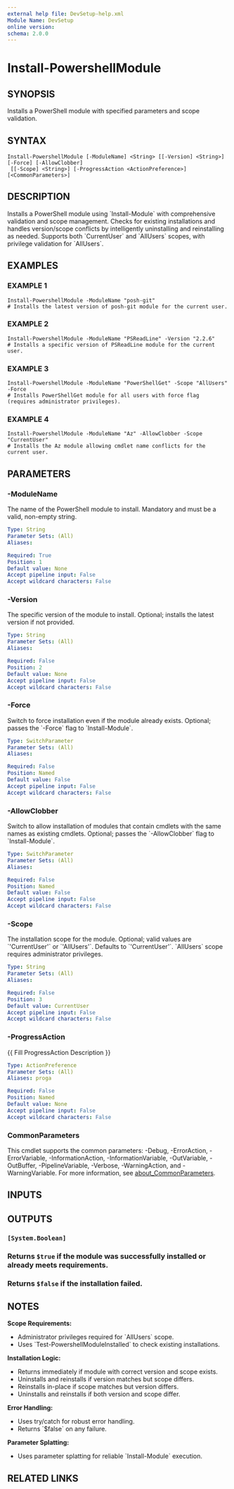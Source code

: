 ```yaml
---
external help file: DevSetup-help.xml
Module Name: DevSetup
online version:
schema: 2.0.0
---
```


# Install-PowershellModule

## SYNOPSIS
Installs a PowerShell module with specified parameters and scope validation.

## SYNTAX

```
Install-PowershellModule [-ModuleName] <String> [[-Version] <String>] [-Force] [-AllowClobber]
 [[-Scope] <String>] [-ProgressAction <ActionPreference>] [<CommonParameters>]
```

## DESCRIPTION
Installs a PowerShell module using \`Install-Module\` with comprehensive validation and scope management.
Checks for existing installations and handles version/scope conflicts by intelligently uninstalling and reinstalling as needed.
Supports both \`CurrentUser\` and \`AllUsers\` scopes, with privilege validation for \`AllUsers\`.

## EXAMPLES

### EXAMPLE 1
```
Install-PowershellModule -ModuleName "posh-git"
# Installs the latest version of posh-git module for the current user.
```

### EXAMPLE 2
```
Install-PowershellModule -ModuleName "PSReadLine" -Version "2.2.6"
# Installs a specific version of PSReadLine module for the current user.
```

### EXAMPLE 3
```
Install-PowershellModule -ModuleName "PowerShellGet" -Scope "AllUsers" -Force
# Installs PowerShellGet module for all users with force flag (requires administrator privileges).
```

### EXAMPLE 4
```
Install-PowershellModule -ModuleName "Az" -AllowClobber -Scope "CurrentUser"
# Installs the Az module allowing cmdlet name conflicts for the current user.
```

## PARAMETERS

### -ModuleName
The name of the PowerShell module to install.
Mandatory and must be a valid, non-empty string.

```yaml
Type: String
Parameter Sets: (All)
Aliases:

Required: True
Position: 1
Default value: None
Accept pipeline input: False
Accept wildcard characters: False
```

### -Version
The specific version of the module to install.
Optional; installs the latest version if not provided.

```yaml
Type: String
Parameter Sets: (All)
Aliases:

Required: False
Position: 2
Default value: None
Accept pipeline input: False
Accept wildcard characters: False
```

### -Force
Switch to force installation even if the module already exists.
Optional; passes the \`-Force\` flag to \`Install-Module\`.

```yaml
Type: SwitchParameter
Parameter Sets: (All)
Aliases:

Required: False
Position: Named
Default value: False
Accept pipeline input: False
Accept wildcard characters: False
```

### -AllowClobber
Switch to allow installation of modules that contain cmdlets with the same names as existing cmdlets.
Optional; passes the \`-AllowClobber\` flag to \`Install-Module\`.

```yaml
Type: SwitchParameter
Parameter Sets: (All)
Aliases:

Required: False
Position: Named
Default value: False
Accept pipeline input: False
Accept wildcard characters: False
```

### -Scope
The installation scope for the module.
Optional; valid values are \`'CurrentUser'\` or \`'AllUsers'\`.
Defaults to \`'CurrentUser'\`.
\`AllUsers\` scope requires administrator privileges.

```yaml
Type: String
Parameter Sets: (All)
Aliases:

Required: False
Position: 3
Default value: CurrentUser
Accept pipeline input: False
Accept wildcard characters: False
```

### -ProgressAction
{{ Fill ProgressAction Description }}

```yaml
Type: ActionPreference
Parameter Sets: (All)
Aliases: proga

Required: False
Position: Named
Default value: None
Accept pipeline input: False
Accept wildcard characters: False
```

### CommonParameters
This cmdlet supports the common parameters: -Debug, -ErrorAction, -ErrorVariable, -InformationAction, -InformationVariable, -OutVariable, -OutBuffer, -PipelineVariable, -Verbose, -WarningAction, and -WarningVariable. For more information, see [about_CommonParameters](http://go.microsoft.com/fwlink/?LinkID=113216).

## INPUTS

## OUTPUTS

### `[System.Boolean]`
### Returns `$true` if the module was successfully installed or already meets requirements.
### Returns `$false` if the installation failed.
## NOTES
**Scope Requirements:**
- Administrator privileges required for \`AllUsers\` scope.
- Uses \`Test-PowershellModuleInstalled\` to check existing installations.

**Installation Logic:**
- Returns immediately if module with correct version and scope exists.
- Uninstalls and reinstalls if version matches but scope differs.
- Reinstalls in-place if scope matches but version differs.
- Uninstalls and reinstalls if both version and scope differ.

**Error Handling:**
- Uses try/catch for robust error handling.
- Returns \`$false\` on any failure.

**Parameter Splatting:**
- Uses parameter splatting for reliable \`Install-Module\` execution.

## RELATED LINKS
